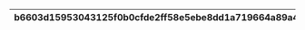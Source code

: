 |b6603d15953043125f0b0cfde2ff58e5ebe8dd1a719664a89a4f2297383a182e|0c206f29e0098f9df49b69093c8a574e5e02ce96ae94c94214149d78ccd5c07d|5e27923bb2287db1f79cf6118ce3dd5cf3d6b9d0ed28a61e5e361c1b8ffb3f8c|6ed16b86dcf3f052d7fcdd3bf5081b0bb4ba01010fc6e80aec96848a7e3ef2a6|
| --- | --- | --- | --- |